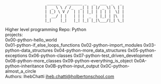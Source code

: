 ```
				   ______   _______ _   _  ___  _   _
				  |  _ \ \ / /_   _| | | |/ _ \| \ | |
				  | |_) \ V /  | | | |_| | | | |  \| |
				  |  __/ | |   | | |  _  | |_| | |\  |
				  |_|    |_|   |_| |_| |_|\___/|_| \_|
 ```
 Higher level programming Repo: Python <br>
 projects: <br>
 0x00-python-hello_world <br>
 0x01-python-if_else_loops_functions
 0x02-python-import_modules
 0x03-python-data_structures
 0x04-python-more_data_structures
 0x05-python-exceptions
 0x06-python-classes
 0x07-python-test_driven_development
 0x08-python-more_classes
 0x09-python-everything_is_object
 0x0A-python-inheritance
 0x0B-python-input_output
 0x0C-python-almost_a_circle
<br>
Authors: IhebChatti <iheb.chatti@holbertonschool.com>
